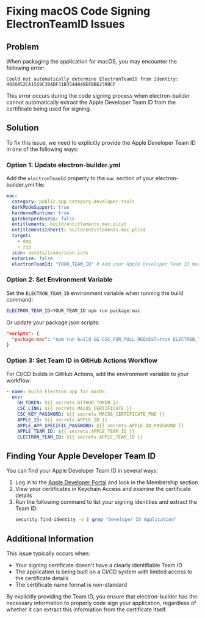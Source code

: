 # Fixing macOS Code Signing ElectronTeamID Issues

## Problem

When packaging the application for macOS, you may encounter the following error:

```
Could not automatically determine ElectronTeamID from identity: 4938A52CA1569C384DF31B3544848EFBB62399CF
```

This error occurs during the code signing process when electron-builder cannot automatically extract the Apple Developer Team ID from the certificate being used for signing.

## Solution

To fix this issue, we need to explicitly provide the Apple Developer Team ID in one of the following ways:

### Option 1: Update electron-builder.yml

Add the `electronTeamId` property to the `mac` section of your electron-builder.yml file:

```yaml
mac:
  category: public.app-category.developer-tools
  darkModeSupport: true
  hardenedRuntime: true
  gatekeeperAssess: false
  entitlements: build/entitlements.mac.plist
  entitlementsInherit: build/entitlements.mac.plist
  target:
    - dmg
    - zip
  icon: assets/icons/icon.icns
  notarize: false
  electronTeamId: "YOUR_TEAM_ID" # Add your Apple Developer Team ID here
```

### Option 2: Set Environment Variable

Set the `ELECTRON_TEAM_ID` environment variable when running the build command:

```bash
ELECTRON_TEAM_ID=YOUR_TEAM_ID npm run package:mac
```

Or update your package.json scripts:

```json
"scripts": {
  "package:mac": "npm run build && CSC_FOR_PULL_REQUEST=true ELECTRON_TEAM_ID=YOUR_TEAM_ID npx electron-builder build --mac"
}
```

### Option 3: Set Team ID in GitHub Actions Workflow

For CI/CD builds in GitHub Actions, add the environment variable to your workflow:

```yaml
- name: Build Electron app for macOS
  env:
    GH_TOKEN: ${{ secrets.GITHUB_TOKEN }}
    CSC_LINK: ${{ secrets.MACOS_CERTIFICATE }}
    CSC_KEY_PASSWORD: ${{ secrets.MACOS_CERTIFICATE_PWD }}
    APPLE_ID: ${{ secrets.APPLE_ID }}
    APPLE_APP_SPECIFIC_PASSWORD: ${{ secrets.APPLE_ID_PASSWORD }}
    APPLE_TEAM_ID: ${{ secrets.APPLE_TEAM_ID }}
    ELECTRON_TEAM_ID: ${{ secrets.APPLE_TEAM_ID }}
```

## Finding Your Apple Developer Team ID

You can find your Apple Developer Team ID in several ways:

1. Log in to the [Apple Developer Portal](https://developer.apple.com/account) and look in the Membership section
2. View your certificates in Keychain Access and examine the certificate details
3. Run the following command to list your signing identities and extract the Team ID:
   ```bash
   security find-identity -v | grep "Developer ID Application"
   ```

## Additional Information

This issue typically occurs when:
- Your signing certificate doesn't have a clearly identifiable Team ID
- The application is being built on a CI/CD system with limited access to the certificate details
- The certificate name format is non-standard

By explicitly providing the Team ID, you ensure that electron-builder has the necessary information to properly code sign your application, regardless of whether it can extract this information from the certificate itself. 